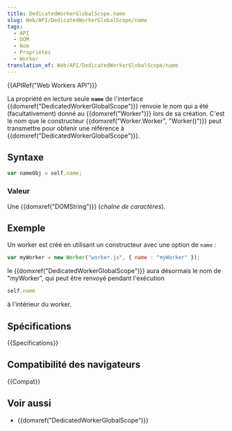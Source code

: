 ```yaml
---
title: DedicatedWorkerGlobalScope.name
slug: Web/API/DedicatedWorkerGlobalScope/name
tags:
  - API
  - DOM
  - Nom
  - Propriétés
  - Worker
translation_of: Web/API/DedicatedWorkerGlobalScope/name
---
```

{{APIRef("Web Workers API")}}

La propriété en lecture seule **`name`** de l'interface {{domxref("DedicatedWorkerGlobalScope")}} renvoie le nom qui a été (facultativement) donné au  {{domxref("Worker")}} lors de sa création. C'est le nom que le constructeur {{domxref("Worker.Worker", "Worker()")}} peut transmettre pour obtenir une référence à {{domxref("DedicatedWorkerGlobalScope")}}.

## Syntaxe

```js
var nameObj = self.name;
```

### Valeur

Une {{domxref("DOMString")}} (_chaîne de caractères_).

## Exemple

Un worker est créé en utilisant un constructeur avec une option de `name` :

```js
var myWorker = new Worker("worker.js", { name : "myWorker" });
```

le {{domxref("DedicatedWorkerGlobalScope")}} aura désormais le nom de "myWorker", qui peut être renvoyé pendant l'exécution

```js
self.name
```

à l'intérieur du worker.

## Spécifications

{{Specifications}}

## Compatibilité des navigateurs

{{Compat}}

## Voir aussi

- {{domxref("DedicatedWorkerGlobalScope")}}
